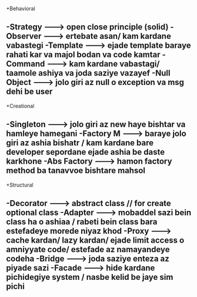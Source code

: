 +Behavioral

-Strategy ---> open close principle (solid)
-Observer ---> ertebate asan/ kam kardane vabastegi
-Template ---> ejade template baraye rahati kar va majol bodan va code kamtar
-Command ---> kam kardane vabastagi/ taamole ashiya va joda saziye vazayef
-Null Object ---> jolo giri az null o exception va msg dehi be user
-------------------------------------------------------------
+Creational

-Singleton ---> jolo giri az new haye bishtar va hamleye hamegani
-Factory M ---> baraye jolo giri az ashia bishatr / kam kardane bare developer sepordane ejade ashia be daste karkhone
-Abs Factory ---> hamon factory method ba tanavvoe bishtare mahsol
-------------------------------------------------------------
+Structural

-Decorator ---> abstract class // for create optional class
-Adapter ---> mobaddel sazi bein class ha o ashiaa / rabeti bein class bara estefadeye morede niyaz khod
-Proxy ---> cache kardan/ lazy kardan/ ejade limit access o amniyyate code/ estefade az namayandeye codeha
-Bridge ---> joda saziye enteza az piyade sazi
-Facade ---> hide kardane pichidegiye system / nasbe kelid be jaye sim pichi
-------------------------------------------------------------







